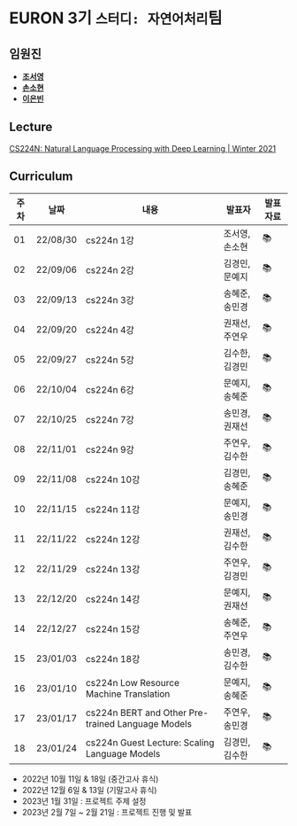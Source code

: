 # EURON 3기 `스터디: 자연어처리`팀

## 임원진
- **[조서영](https://github.com/stellajo99)**
- **[손소현](https://github.com/sonso1598)**
- **[이은빈](https://github.com/binable43)**


## Lecture
[CS224N: Natural Language Processing with Deep Learning | Winter 2021](https://www.youtube.com/watch?v=rmVRLeJRkl4&list=PLoROMvodv4rOSH4v6133s9LFPRHjEmbmJ)


## Curriculum

| 주차 | 날짜 | 내용 | 발표자 | 발표 자료|
|---|---|---|---|---|
|01|22/08/30|cs224n 1강|조서영, 손소현|📚|
|02|22/09/06|cs224n 2강|김경민, 문예지|📚|
|03|22/09/13|cs224n 3강|송혜준, 송민경|📚|
|04|22/09/20|cs224n 4강|권재선, 주연우|📚|
|05|22/09/27|cs224n 5강|김수한, 김경민|📚|
|06|22/10/04|cs224n 6강|문예지, 송혜준|📚|
|07|22/10/25|cs224n 7강|송민경, 권재선|📚|
|08|22/11/01|cs224n 9강|주연우, 김수한|📚|
|09|22/11/08|cs224n 10강|김경민, 송혜준|📚|
|10|22/11/15|cs224n 11강|문예지, 송민경|📚|
|11|22/11/22|cs224n 12강|권재선, 김수한|📚|
|12|22/11/29|cs224n 13강|주연우, 김경민|📚|
|13|22/12/20|cs224n 14강|문예지, 권재선|📚|
|14|22/12/27|cs224n 15강|송혜준, 주연우|📚|
|15|23/01/03|cs224n 18강|송민경, 김수한|📚|
|16|23/01/10|cs224n Low Resource Machine Translation|문예지, 송혜준|📚|
|17|23/01/17|cs224n BERT and Other Pre-trained Language Models|주연우, 송민경|📚|
|18|23/01/24|cs224n Guest Lecture: Scaling Language Models|김경민, 김수한|📚|


* 2022년 10월 11일 & 18일 (중간고사 휴식)
* 2022년 12월 6일 & 13일 (기말고사 휴식)
* 2023년 1월 31일 : 프로젝트 주제 설정 
* 2023년 2월 7일 ~ 2월 21일 : 프로젝트 진행 및 발표 

